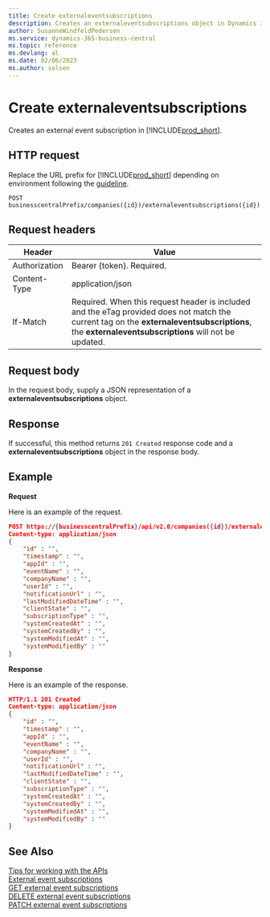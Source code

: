```yaml
---
title: Create externaleventsubscriptions
description: Creates an externaleventsubscriptions object in Dynamics 365 Business Central.
author: SusanneWindfeldPedersen
ms.service: dynamics-365-business-central
ms.topic: reference
ms.devlang: al
ms.date: 02/06/2023
ms.author: solsen
---
```


# Create externaleventsubscriptions

Creates an external event subscription in [!INCLUDE[prod_short](../../../includes/prod_short.md)].

## HTTP request

Replace the URL prefix for [!INCLUDE[prod_short](../../../includes/prod_short.md)] depending on environment following the [guideline](../../v2.0/endpoints-apis-for-dynamics.md).

```
POST businesscentralPrefix/companies({id})/externaleventsubscriptions({id})
```

## Request headers

|Header|Value|
|------|-----|
|Authorization  |Bearer {token}. Required. |
|Content-Type  |application/json|
|If-Match      |Required. When this request header is included and the eTag provided does not match the current tag on the **externaleventsubscriptions**, the **externaleventsubscriptions** will not be updated. |

## Request body

In the request body, supply a JSON representation of a **externaleventsubscriptions** object.

## Response

If successful, this method returns ```201 Created``` response code and a **externaleventsubscriptions** object in the response body.


## Example

**Request**

Here is an example of the request.
<!-- START>EDIT_IS_REQUIRED. There URL for accessing the endpoint might be different. Fill in the property values -->
```json
POST https://{businesscentralPrefix}/api/v2.0/companies({id})/externaleventsubscriptions({id})
Content-type: application/json
{
    "id" : "",
    "timestamp" : "",
    "appId" : "",
    "eventName" : "",
    "companyName" : "",
    "userId" : "",
    "notificationUrl" : "",
    "lastModifiedDateTime" : "",
    "clientState" : "",
    "subscriptionType" : "",
    "systemCreatedAt" : "",
    "systemCreatedBy" : "",
    "systemModifiedAt" : "",
    "systemModifiedBy" : ""
}
```
<!-- END>EDIT_IS_REQUIRED -->
**Response**

Here is an example of the response.
<!-- START>EDIT_IS_REQUIRED. Fill in values for properties -->
```json
HTTP/1.1 201 Created
Content-type: application/json
{
    "id" : "",
    "timestamp" : "",
    "appId" : "",
    "eventName" : "",
    "companyName" : "",
    "userId" : "",
    "notificationUrl" : "",
    "lastModifiedDateTime" : "",
    "clientState" : "",
    "subscriptionType" : "",
    "systemCreatedAt" : "",
    "systemCreatedBy" : "",
    "systemModifiedAt" : "",
    "systemModifiedBy" : ""
}
```
<!-- END>EDIT_IS_REQUIRED -->
## See Also

[Tips for working with the APIs](/dynamics365/business-central/dev-itpro/developer/devenv-connect-apps-tips)  
[External event subscriptions](../resources/dynamics_externaleventsubscriptions.md)  
[GET external event subscriptions](dynamics_externaleventsubscriptions_get.md)  
[DELETE external event subscriptions](dynamics_externaleventsubscriptions_delete.md)  
[PATCH external event subscriptions](dynamics_externaleventsubscriptions_update.md)  
